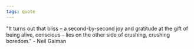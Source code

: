 ```yaml
---
tags: quote 
---
```


"It turns out that bliss – a second-by-second joy and gratitude at the gift of being alive, conscious – lies on the other side of crushing, crushing boredom." - Neil Gaiman